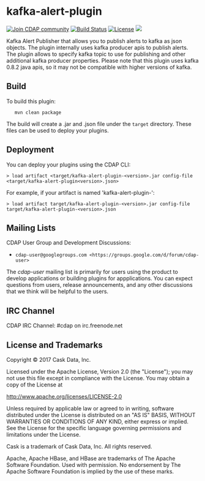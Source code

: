 # kafka-alert-plugin

<a href="https://cdap-users.herokuapp.com/"><img alt="Join CDAP community" src="https://cdap-users.herokuapp.com/badge.svg?t=kafka-alert-plugin"/></a> [![Build Status](https://travis-ci.org/hydrator/kafka-alert-plugin.svg?branch=master)](https://travis-ci.org/hydrator/kafka-alert-plugin) [![License](https://img.shields.io/badge/License-Apache%202.0-blue.svg)](https://opensource.org/licenses/Apache-2.0) []() <img src="https://cdap-users.herokuapp.com/assets/cm-available.svg"/>

Kafka Alert Publisher that allows you to publish alerts to kafka as json objects. The plugin internally uses kafka producer apis to publish alerts. 
The plugin allows to specify kafka topic to use for publishing and other additional kafka producer properties. 
Please note that this plugin uses kafka 0.8.2 java apis, so it may not be compatible with higher versions of kafka.

Build
-----
To build this plugin:

```
   mvn clean package
```    

The build will create a .jar and .json file under the ``target`` directory.
These files can be used to deploy your plugins.

Deployment
----------
You can deploy your plugins using the CDAP CLI:

    > load artifact <target/kafka-alert-plugin-<version>.jar config-file <target/kafka-alert-plugin<version>.json>

For example, if your artifact is named 'kafka-alert-plugin-<version>':

    > load artifact target/kafka-alert-plugin-<version>.jar config-file target/kafka-alert-plugin-<version>.json
    
## Mailing Lists

CDAP User Group and Development Discussions:

* `cdap-user@googlegroups.com <https://groups.google.com/d/forum/cdap-user>`

The *cdap-user* mailing list is primarily for users using the product to develop
applications or building plugins for appplications. You can expect questions from 
users, release announcements, and any other discussions that we think will be helpful 
to the users.

## IRC Channel

CDAP IRC Channel: #cdap on irc.freenode.net


## License and Trademarks

Copyright © 2017 Cask Data, Inc.

Licensed under the Apache License, Version 2.0 (the "License"); you may not use this file except
in compliance with the License. You may obtain a copy of the License at

http://www.apache.org/licenses/LICENSE-2.0

Unless required by applicable law or agreed to in writing, software distributed under the 
License is distributed on an "AS IS" BASIS, WITHOUT WARRANTIES OR CONDITIONS OF ANY KIND, 
either express or implied. See the License for the specific language governing permissions 
and limitations under the License.

Cask is a trademark of Cask Data, Inc. All rights reserved.

Apache, Apache HBase, and HBase are trademarks of The Apache Software Foundation. Used with
permission. No endorsement by The Apache Software Foundation is implied by the use of these marks.  